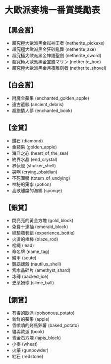 # 大歐派麥塊一番賞獎勵表

## 【黑金賞】
+ 超究極大歐派黑金弒神王者 (netherite_pickaxe)
+ 超究極大歐派黑金狂砂亂舞 (netherite_axe)
+ 超究極大歐派黑金神語聖劍 (netherite_sword)
+ 超究極大歐派黑金宝鐘マリン (netherite_hoe)
+ 超究極大歐派黑金月夜雕刻者 (netherite_shovel)

## 【白金賞】
+ 附魔金蘋果 (enchanted_golden_apple)
+ 遠古遺骸 (ancient_debris)
+ 超跑情人夢 (enchanted_book)

## 【金賞】
+ 鑽石 (diamond)
+ 金蘋果 (golden_apple)
+ 海洋之心 (heart_of_the_sea)
+ 終界水晶 (end_crystal)
+ 界伏殼 (shulker_shell)
+ 哭啊 (crying_obsidian)
+ 不死圖騰 (totem_of_undying)
+ 神秘的藥水 (potion)
+ 高歌離席的海綿 (sponge)

## 【銀賞】
+ 閃亮亮的黃金方塊 (gold_block)
+ 免費十連抽 (emerald_block)
+ 經驗瓶套組 (experience_bottle)
+ 火燙的棒棒 (blaze_rod)
+ 栓繩 (lead)
+ 命名牌 (name_tag)
+ 鱗甲 (scute)
+ 鸚鵡螺殼 (nautilus_shell)
+ 紫水晶碎片 (amethyst_shard)
+ 冰磚 (packed_ice)
+ 史萊姆球 (slime_ball)

## 【銅賞】
+ 有毒的歐派 (poisonous_potato)
+ 新鮮的蘋果 (apple)
+ 香噴噴的烤馬鈴薯 (baked_potato)
+ 貓與歐派 (book)
+ 青金石方塊 (lapis_block)
+ 小麥 (wheat)
+ 火藥 (gunpowder)
+ 紅石 (redstone)
